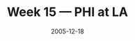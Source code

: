 ---
layout: game
title: Week 15 — PHI at LA
season: 2005
game_id: 2005_15_PHI_STL
week: 15
date: 2005-12-18
home_team: LA
away_team: PHI
final_home: 
final_away: 
pbp_url: /assets/data/pbp/2005/2005_15_PHI_STL.csv.gz
---